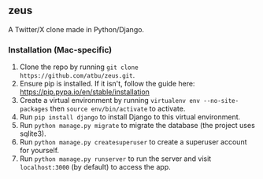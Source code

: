 ## zeus

A Twitter/X clone made in Python/Django.

### Installation (Mac-specific)

1. Clone the repo by running `git clone https://github.com/atbu/zeus.git`.
2. Ensure pip is installed. If it isn't, follow the guide here: https://pip.pypa.io/en/stable/installation
3. Create a virtual environment by running `virtualenv env --no-site-packages` then `source env/bin/activate` to activate.
4. Run `pip install django` to install Django to this virtual environment.
5. Run `python manage.py migrate` to migrate the database (the project uses sqlite3).
6. Run `python manage.py createsuperuser` to create a superuser account for yourself.
7. Run `python manage.py runserver` to run the server and visit `localhost:3000` (by default) to access the app.
